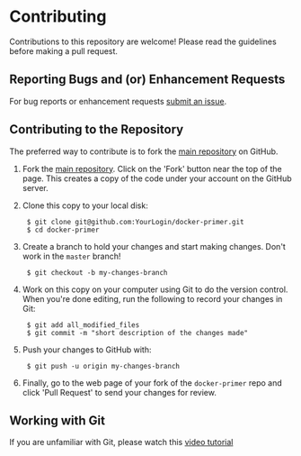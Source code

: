 # Contributing

Contributions to this repository are welcome! Please read the guidelines before making a pull request. 

## Reporting Bugs and (or) Enhancement Requests

For bug reports or enhancement requests [submit an issue](https://github.com/iamsidshetty/docker-primer/issues).

## Contributing to the Repository

The preferred way to contribute is to fork the
[main repository](https://github.com/iamsidshetty/docker-primer) on GitHub.

1. Fork the [main repository](https://github.com/iamsidshetty/docker-primer).  Click on the 'Fork' button near the top of the page.  This creates a copy of the code under your account on the GitHub server.

2. Clone this copy to your local disk:

        $ git clone git@github.com:YourLogin/docker-primer.git
        $ cd docker-primer

3. Create a branch to hold your changes and start making changes. Don't work in the `master` branch!

        $ git checkout -b my-changes-branch

4. Work on this copy on your computer using Git to do the version control. When you're done editing, run the following to record your changes in Git:

        $ git add all_modified_files
        $ git commit -m "short description of the changes made"

5. Push your changes to GitHub with:

        $ git push -u origin my-changes-branch

6. Finally, go to the web page of your fork of the `docker-primer` repo and click 'Pull Request' to send your changes for review.

## Working with Git

If you are unfamiliar with Git, please watch this [video tutorial](https://vimeo.com/148366187)
